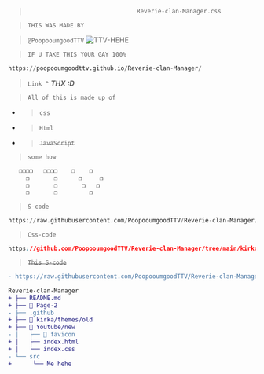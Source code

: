 > ```py
>                                Reverie-clan-Manager.css                                ⤬ -⠀❐⠀  

>`THIS WAS MADE BY`

>`@PoopooumgoodTTV` ![TTV-HEHE](https://github.com/user-attachments/assets/f86b1eea-153f-49e5-9c16-201407ee21f1)

>`IF U TAKE THIS YOUR GAY 100%`

```py
https://poopooumgoodttv.github.io/Reverie-clan-Manager/
```
>`Link ^`
>**_THX :D_**

>`All of this is made up of`

- >`css`

- >`Html`

- >~~`JavaScript`~~
>`some how`

```DOT BE TRYING TO LOOK AT THE CODE
   ❐❐❐❐   ❐❐❐❐    ❐    ❐
     ❐       ❐      ❐     ❐
     ❐       ❐       ❐   ❐
     ❐       ❐         ❐
```
>`S-code`
```py
https://raw.githubusercontent.com/PoopooumgoodTTV/Reverie-clan-Manager/main/index.html
```
>`Css-code`
```css
https://github.com/PoopooumgoodTTV/Reverie-clan-Manager/tree/main/kirka/themes/old
```
>~~`This S-code`~~
```diff
- https://raw.githubusercontent.com/PoopooumgoodTTV/Reverie-clan-Manager/main/README.md
```
```diff
Reverie-clan-Manager
+ ├── README.md
+ ├── 📁 Page-2
- ├── .github
+ ├── 📁 kirka/themes/old
+ ├── 📁 Youtube/new
- │   ├── 📁 favicon
+ │   ├── index.html
+ │   └── index.css
- └── src
+      └── Me hehe
```
